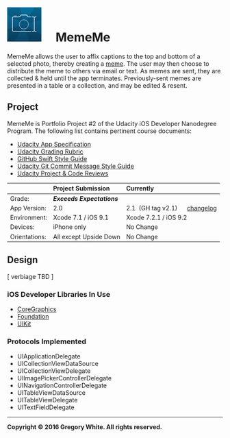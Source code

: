 # ![App Icon](./Paperwork/READMEFiles/MemeMe_80.png)&nbsp;&nbsp;&nbsp;&nbsp;&nbsp;MemeMe

MemeMe allows the user to affix captions to the top and bottom of a
selected photo, thereby creating a
[meme](./Paperwork/READMEFiles/Meme.md).
The user may then choose to distribute the meme to others via email or
text.  As memes are sent, they are collected & held until the app
terminates.  Previously-sent memes are presented in a table or a
collection, and may be edited & resent.  

## Project

MemeMe is Portfolio Project #2 of the Udacity iOS Developer Nanodegree
Program.  The following list contains pertinent course documents:
* [Udacity App Specification](./Paperwork/Udacity/UdacityAppSpecification.pdf)  
* [Udacity Grading Rubric](./Paperwork/Udacity/UdacityGradingRubric.pdf)  
* [GitHub Swift Style Guide](./Paperwork/Udacity/GitHubSwiftStyleGuide.pdf)  
* [Udacity Git Commit Message Style Guide](./Paperwork/Udacity/UdacityGitCommitMessageStyleGuide.pdf)  
* [Udacity Project & Code Reviews](https://review.udacity.com/#!/reviews/72996)  

|               | Project Submission             | Currently
| :----------   | :-------------             | :----------------- |
| Grade:        |  ***Exceeds Expectations*** | |  
| App Version:  | 2.0                        |2.1&nbsp;&nbsp;(GH tag v2.1)&nbsp;&nbsp;&nbsp;&nbsp;&nbsp;&nbsp;[changelog](./Paperwork/READMEFiles/ChangeLog.md)|
| Environment:  | Xcode 7.1 / iOS 9.1        | Xcode 7.2.1 / iOS 9.2 |
| Devices:      | iPhone only                | No Change |
| Orientations: | All except Upside Down     | No Change |

## Design

[ verbiage TBD ]

### iOS Developer Libraries In Use

* [CoreGraphics](./Paperwork/READMEFiles/CoreGraphics.md)
* [Foundation](./Paperwork/READMEFiles/Foundation.md)
* [UIKit](./Paperwork/READMEFiles/UIKit.md)

### Protocols Implemented

* UIApplicationDelegate
* UICollectionViewDataSource
* UICollectionViewDelegate
* UIImagePickerControllerDelegate
* UINavigationControllerDelegate
* UITableViewDataSource
* UITableViewDelegate
* UITextFieldDelegate

---
**Copyright © 2016 Gregory White. All rights reserved.**
